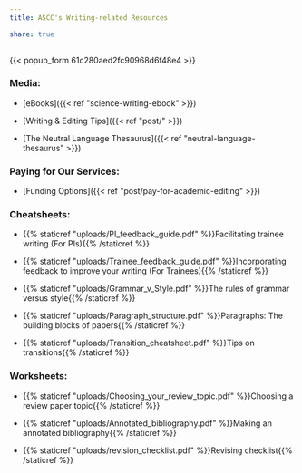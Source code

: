 ```yaml
---
title: ASCC's Writing-related Resources

share: true
---
```

{{< popup_form 61c280aed2fc90968d6f48e4 >}}

### Media:

* [eBooks]({{< ref "science-writing-ebook" >}})

* [Writing & Editing Tips]({{< ref "post/" >}})

* [The Neutral Language Thesaurus]({{< ref "neutral-language-thesaurus" >}})

### Paying for Our Services:

* [Funding Options]({{< ref "post/pay-for-academic-editing" >}})


### Cheatsheets:
* {{% staticref "uploads/PI_feedback_guide.pdf" %}}Facilitating trainee writing (For PIs){{% /staticref %}}


* {{% staticref "uploads/Trainee_feedback_guide.pdf" %}}Incorporating feedback to improve your writing (For Trainees){{% /staticref %}}


* {{% staticref "uploads/Grammar_v_Style.pdf" %}}The rules of grammar versus style{{% /staticref %}}


* {{% staticref "uploads/Paragraph_structure.pdf" %}}Paragraphs: The building blocks of papers{{% /staticref %}}


* {{% staticref "uploads/Transition_cheatsheet.pdf" %}}Tips on transitions{{% /staticref %}}


### Worksheets:
* {{% staticref "uploads/Choosing_your_review_topic.pdf" %}}Choosing a review paper topic{{% /staticref %}}


* {{% staticref "uploads/Annotated_bibliography.pdf" %}}Making an annotated bibliography{{% /staticref %}}


* {{% staticref "uploads/revision_checklist.pdf" %}}Revising checklist{{% /staticref %}}

